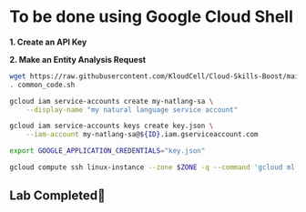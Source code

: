 # **To be done using Google Cloud Shell**

**1. Create an API Key**

**2. Make an Entity Analysis Request**

```bash
wget https://raw.githubusercontent.com/KloudCell/Cloud-Skills-Boost/main/resources/common_code.sh 2> /dev/null
. common_code.sh

gcloud iam service-accounts create my-natlang-sa \
    --display-name "my natural language service account"

gcloud iam service-accounts keys create key.json \
    --iam-account my-natlang-sa@${ID}.iam.gserviceaccount.com

export GOOGLE_APPLICATION_CREDENTIALS="key.json"

gcloud compute ssh linux-instance --zone $ZONE -q --command 'gcloud ml language analyze-entities --content="Michelangelo Caravaggio, Italian painter, is known for \"The Calling of Saint Matthew\"." > result.json'
```

## Lab Completed🎉
